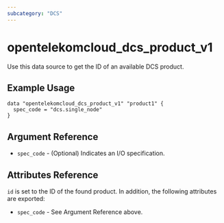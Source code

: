 ```yaml
---
subcategory: "DCS"
---
```


# opentelekomcloud_dcs_product_v1

Use this data source to get the ID of an available DCS product.

## Example Usage

```hcl
data "opentelekomcloud_dcs_product_v1" "product1" {
  spec_code = "dcs.single_node"
}
```

## Argument Reference

* `spec_code` - (Optional) Indicates an I/O specification.

## Attributes Reference

`id` is set to the ID of the found product. In addition, the following attributes are exported:

* `spec_code` - See Argument Reference above.
